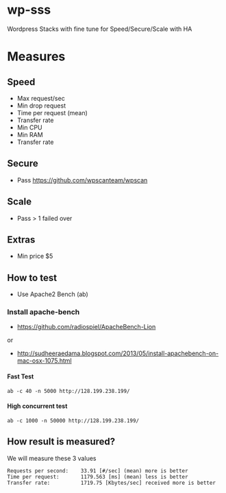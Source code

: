 # wp-sss
Wordpress Stacks with fine tune for Speed/Secure/Scale with HA

# Measures
## Speed
- Max request/sec
- Min drop request
- Time per request (mean)
- Transfer rate
- Min CPU
- Min RAM
- Transfer rate

## Secure
- Pass https://github.com/wpscanteam/wpscan

## Scale
- Pass > 1 failed over

## Extras
- Min price $5

## How to test
- Use Apache2 Bench (ab)

### Install apache-bench
- https://github.com/radiospiel/ApacheBench-Lion

or

- http://sudheeraedama.blogspot.com/2013/05/install-apachebench-on-mac-osx-1075.html


#### Fast Test
```
ab -c 40 -n 5000 http://128.199.238.199/
```

#### High concurrent test
```
ab -c 1000 -n 50000 http://128.199.238.199/
```

## How result is measured?

We will measure these 3 values
```
Requests per second:    33.91 [#/sec] (mean) more is better
Time per request:       1179.563 [ms] (mean) less is better
Transfer rate:          1719.75 [Kbytes/sec] received more is better
```
